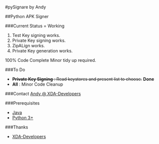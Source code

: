 #pySignare by Andy


##Python APK Signer

###Current Status = Working

1. Test Key signing works.
2. Private Key signing works.
3. ZipALign works.
4. Private Key generation works.

100% Code Complete
Minor tidy up required.

###To Do

* ~~**Private Key Signing** : Read keystores and present list to choose.~~ **Done**
* **All** : Minor Code Cleanup

###Contact
[Andy @ XDA-Developers](http://forum.xda-developers.com/member.php?u=797171)

###Prerequisites
* [Java](http://java.com/en/download/index.jsp)
* [Python 3+](http://www.python.org/downloads/)

###Thanks
* [XDA-Developers](http://forum.xda-developers.com)